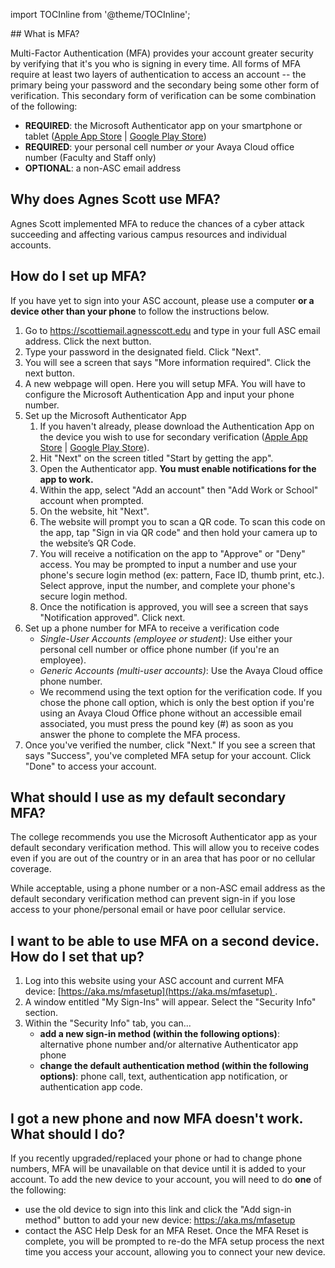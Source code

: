import TOCInline from '@theme/TOCInline';  
  
<TOCInline toc={toc} />
## What is MFA?

Multi-Factor Authentication (MFA) provides your account greater security by verifying that it's you who is signing in every time. All forms of MFA require at least two layers of authentication to access an account -- the primary being your password and the secondary being some other form of verification. This secondary form of verification can be some combination of the following: 

- **REQUIRED**: the Microsoft Authenticator app on your smartphone or tablet ([Apple App Store](https://apps.apple.com/us/app/microsoft-authenticator/id983156458) | [Google Play Store](https://play.google.com/store/apps/details?id=com.azure.authenticator&hl=en_US&pli=1)) 
- **REQUIRED**: your personal cell number *or* your Avaya Cloud office number (Faculty and Staff only)
- **OPTIONAL**: a non-ASC email address

## Why does Agnes Scott use MFA?

Agnes Scott implemented MFA to reduce the chances of a cyber attack succeeding and affecting various campus resources and individual accounts.  

## How do I set up MFA? 

If you have yet to sign into your ASC account, please use a computer **or a device other than your phone** to follow the instructions below. 

1. Go to https://scottiemail.agnesscott.edu and type in your full ASC email address. Click the next button. 
2. Type your password in the designated field. Click "Next".
3. You will see a screen that says "More information required". Click the next button. 
4. A new webpage will open. Here you will setup MFA. You will have to configure the Microsoft Authentication App and input your phone number. 
5. Set up the Microsoft Authenticator App
   1. If you haven't already, please download the Authentication App on the device you wish to use for secondary verification ([Apple App Store](https://apps.apple.com/us/app/microsoft-authenticator/id983156458) | [Google Play Store](https://play.google.com/store/apps/details?id=com.azure.authenticator&hl=en_US&pli=1)).
   2. Hit "Next" on the screen titled "Start by getting the app".
   3. Open the Authenticator app. **You must enable notifications for the app to work.** 
   4. Within the app, select "Add an account" then "Add Work or School" account when prompted.
   5. On the website, hit  "Next".
   6. The website will prompt you to scan a QR code. To scan this code on the app, tap "Sign in via QR code" and then hold your camera up to the website’s QR Code.
   7. You will receive a notification on the app to "Approve" or "Deny" access. You may be prompted to input a number and use your phone's secure login method (ex: pattern, Face ID, thumb print, etc.). Select approve, input the number, and complete your phone's secure login method. 
   8. Once the notification is approved, you will see a screen that says "Notification approved". Click next.
6. Set up a phone number for MFA to receive a verification code
   - *Single-User Accounts (employee or student)*: Use either your personal cell number or office phone number (if you're an employee). 
   - *Generic Accounts (multi-user accounts)*: Use the Avaya Cloud office phone number. 
   - We recommend using the text option for the verification code. If you chose the phone call option, which is only the best option if you're using an Avaya Cloud Office phone without an accessible email associated, you must press the pound key (#) as soon as you answer the phone to complete the MFA process. 
7. Once you've verified the number, click "Next." If you see a screen that says "Success", you've completed MFA setup for your account. Click "Done" to access your account. 


## What should I use as my default secondary MFA? 

The college recommends you use the Microsoft Authenticator app as your default secondary verification method. This will allow you to receive codes even if you are out of the country or in an area that has poor or no cellular coverage.

While acceptable, using a phone number or a non-ASC email address as the default secondary verification method can prevent sign-in if you lose access to your phone/personal email or have poor cellular service.


## I want to be able to use MFA on a second device. How do I set that up?

1. Log into this website using your ASC account and current MFA device: [https://aka.ms/mfasetup](https://aka.ms/mfasetup) . 
2. A window entitled "My Sign-Ins" will appear. Select the "Security Info" section. 
3. Within the "Security Info" tab, you can...
   - **add a new sign-in method (within the following options)**: alternative phone number and/or alternative Authenticator app phone
   - **change the default authentication method (within the following options)**: phone call, text, authentication app notification,  or authentication app code.

## I got a new phone and now MFA doesn't work. What should I do?

If you recently upgraded/replaced your phone or had to change phone numbers, MFA will be unavailable on that device until it is added to your account. To add the new device to your account, you will need to do **one** of the following:

- use the old device to sign into this link and click the "Add sign-in method" button to add your new device: https://aka.ms/mfasetup
- contact the ASC Help Desk for an MFA Reset. Once the MFA Reset is complete, you will be prompted to re-do the MFA setup process the next time you access your account, allowing you to connect your new device. 

